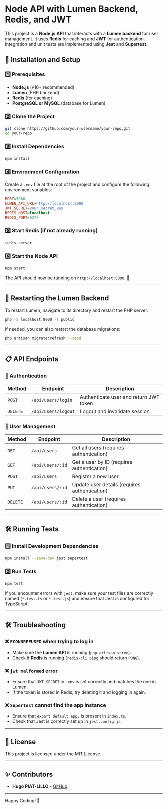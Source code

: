 # Node API with Lumen Backend, Redis, and JWT

This project is a **Node.js API** that interacts with a **Lumen backend** for user management. It uses **Redis** for caching and **JWT** for authentication. Integration and unit tests are implemented using **Jest** and **Supertest**.

## 🚀 Installation and Setup

### 1️⃣ Prerequisites

- **Node.js** (v16+ recommended)
- **Lumen** (PHP backend)
- **Redis** (for caching)
- **PostgreSQL or MySQL** (database for Lumen)

### 2️⃣ Clone the Project

```sh
git clone https://github.com/your-username/your-repo.git
cd your-repo
```

### 3️⃣ Install Dependencies

```sh
npm install
```

### 4️⃣ Environment Configuration

Create a `.env` file at the root of the project and configure the following environment variables:

```ini
PORT=5000
LUMEN_API_URL=http://localhost:8000
JWT_SECRET=your_secret_key
REDIS_HOST=localhost
REDIS_PORT=6379
```

### 5️⃣ Start Redis (if not already running)

```sh
redis-server
```

### 6️⃣ Start the Node API

```sh
npm start
```

The API should now be running on `http://localhost:5000`. 🎉

---

## 🔄 Restarting the Lumen Backend

To restart Lumen, navigate to its directory and restart the PHP server:

```sh
php -S localhost:8000 -t public
```

If needed, you can also restart the database migrations:

```sh
php artisan migrate:refresh --seed
```

---

## 📋 API Endpoints

### 🔐 Authentication

| Method   | Endpoint            | Description                            |
| -------- | ------------------- | -------------------------------------- |
| `POST`   | `/api/users/login`  | Authenticate user and return JWT token |
| `DELETE` | `/api/users/logout` | Logout and invalidate session          |

### 👥 User Management

| Method   | Endpoint         | Description                                   |
| -------- | ---------------- | --------------------------------------------- |
| `GET`    | `/api/users`     | Get all users (requires authentication)       |
| `GET`    | `/api/users/:id` | Get a user by ID (requires authentication)    |
| `POST`   | `/api/users`     | Register a new user                           |
| `PUT`    | `/api/users/:id` | Update user details (requires authentication) |
| `DELETE` | `/api/users/:id` | Delete a user (requires authentication)       |

---

## 🛠 Running Tests

### 1️⃣ Install Development Dependencies

```sh
npm install --save-dev jest supertest
```

### 2️⃣ Run Tests

```sh
npm test
```

If you encounter errors with `jest`, make sure your test files are correctly named (`*.test.ts` or `*.test.js`) and ensure that Jest is configured for TypeScript.

---

## 🛠 Troubleshooting

### ❌ `ECONNREFUSED` when trying to log in

- Make sure the **Lumen API** is running (`php artisan serve`).
- Check if **Redis** is running (`redis-cli ping` should return `PONG`).

### ❌ `jwt malformed` error

- Ensure that `JWT_SECRET` in `.env` is set correctly and matches the one in Lumen.
- If the token is stored in Redis, try deleting it and logging in again.

### ❌ `Supertest` cannot find the app instance

- Ensure that `export default app;` is present in `index.ts`.
- Check that Jest is correctly set up in `jest.config.js`.

---

## 📜 License

This project is licensed under the MIT License.

---

## ✨ Contributors

- **Hugo PIAT-LILLO** - [GitHub](https://github.com/hupiat)

---

Happy Coding! 🚀
